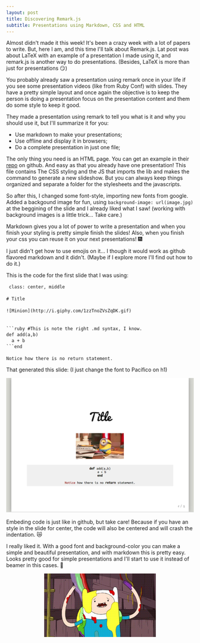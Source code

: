 ```yaml
---
layout: post
title: Discovering Remark.js
subtitle: Presentations using Markdown, CSS and HTML
---
```


Almost didn't made it this week! It's been a crazy week with a lot of papers to write. But, here I am, and this time I'll talk about  Remark.js. Lat post was about LaTeX with an example of a presentation I made using it, and remark.js is another way to do presentations. (Besides, LaTeX is more than just for presentations :smirk:)

You probably already saw a presentation using remark once in your life if you see some presentation videos (like from Ruby Conf) with slides. They have a pretty simple layout and once again the objective is to keep the person is doing a presentation focus on the presentation content and them do some style to keep it good.

They made a presentation using remark to tell you what is it and why you should use it, but I'll summarize it for you:

 - Use markdown to make your presentations;
 - Use offline and display it in browsers;
 - Do a complete presentation in just one file;

The only thing you need is an HTML page. You can get an example in their [repo](https://github.com/gnab/remark) on github. And easy as that you already have one presentation! This file contains The CSS styling and the JS that imports the lib and makes the command to generate a new slideshow. But you can always keep things organized and separate a folder for the stylesheets and the javascripts.

So after this, I changed some font-style, importing new fonts from google. Added a backgound image for fun, using `background-image: url(image.jpg)` at the beggining of the slide and I already liked what I saw! (working with background images is a little trick... Take care.)

Markdown gives you a lot of power to write a presentation and when you finish your styling is pretty simple finish the slides! Also, when you finish your css you can reuse it on your next presentations! :fireworks:

I just didn't get how to use emojis on it... I though it would work as github flavored markdown and it didn't. (Maybe if I explore more I'll find out how to do it.)

This is the code for the first slide that I was using:

```
 class: center, middle

# Title

![Minion](http://i.giphy.com/1zzTnoZVsZqDK.gif)


```ruby #This is note the right .md syntax, I know.
def add(a,b)
  a + b
```end

Notice how there is no return statement.
```
That generated this slide: (I just change the font to Pacífico on h1)

![Sample presentation](/images/slide_sample.png)

Embeding code is just like in github, but take care! Because if you have an style in the slide for center, the code will also be centered and will crash the indentation. :crying_cat_face:

I really liked it. With a good font and background-color you can make a simple and beautiful presentation, and with markdown this is pretty easy. Looks pretty good for simple presentations and I'll start to use it instead of beamer in this cases. :sparkling_heart:

<div style="text-align:center"><img src="/images/awesome.gif" width="300" height="170"></div>
